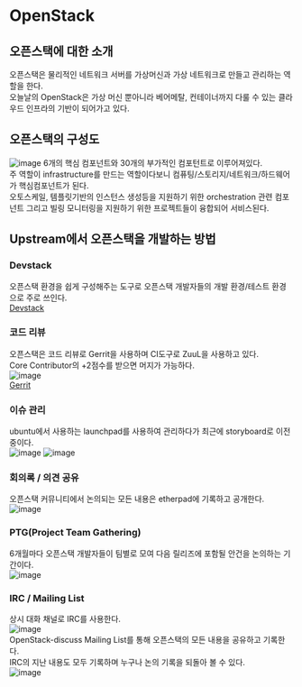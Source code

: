 # OpenStack
## 오픈스택에 대한 소개
오픈스택은 물리적인 네트워크 서버를 가상머신과 가상 네트워크로 만들고 관리하는 역할을 한다.  
오늘날의 OpenStack은 가상 머신 뿐아니라 베어메탈, 컨테이너까지 다룰 수 있는 클라우드 인프라의 기반이 되어가고 있다.  
## 오픈스택의 구성도
![image](https://user-images.githubusercontent.com/86049096/169686265-8ac66c8b-418a-4fb5-be11-4e6e0354660b.png)
6개의 핵심 컴포넌트와 30개의 부가적인 컴포턴트로 이루어져있다.  
주 역할이 infrastructure를 만드는 역할이다보니 컴퓨팅/스토리지/네트워크/하드웨어가 핵심컴포넌트가 된다.  
오토스케일, 템플릿기반의 인스턴스 생성등을 지원하기 위한 orchestration 관련 컴포넌트 그리고 빌링 모니터링을 지원하기 위한 프로젝트들이 융합되어 서비스된다.  
## Upstream에서 오픈스택을 개발하는 방법
### Devstack
오픈스택 환경을 쉽게 구성해주는 도구로 오픈스택 개발자들의 개발 환경/테스트 환경으로 주로 쓰인다.  
[Devstack](https://docs.openstack.org/devstack/latest/)  
### 코드 리뷰
오픈스택은 코드 리뷰로 Gerrit을 사용하며 CI도구로 ZuuL을 사용하고 있다.  
Core Contributor의 +2점수를 받으면 머지가 가능하다.  
![image](https://user-images.githubusercontent.com/86049096/169687579-499152d9-087d-4248-bf73-f709f646e4f8.png)  
[Gerrit](https://review.opendev.org)  
### 이슈 관리
ubuntu에서 사용하는 launchpad를 사용하여 관리하다가 최근에 storyboard로 이전중이다.  
![image](https://user-images.githubusercontent.com/86049096/169687604-9c3a2288-1659-4953-a57c-cd7226eedcb2.png)
![image](https://user-images.githubusercontent.com/86049096/169687614-722270b0-3e93-4745-a041-288d3afcb451.png)  
### 회의록 / 의견 공유
오픈스택 커뮤니티에서 논의되는 모든 내용은 etherpad에 기록하고 공개한다.  
![image](https://user-images.githubusercontent.com/86049096/169687621-e5af6d0e-919c-4527-a93f-29f9d593e181.png)  
### PTG(Project Team Gathering)
6개월마다 오픈스택 개발자들이 팀별로 모여 다음 릴리즈에 포함될 안건을 논의하는 기간이다.  
![image](https://user-images.githubusercontent.com/86049096/169686678-c6bf5ca1-1dfd-4a84-a08b-10a3f5540bb8.png)  
### IRC / Mailing List
상시 대화 채널로 IRC를 사용한다.  
![image](https://user-images.githubusercontent.com/86049096/169686720-26a69d07-7c12-4d46-b96d-c754690af31b.png)  
OpenStack-discuss Mailing List를 통해 오픈스택의 모든 내용을 공유하고 기록한다.  
IRC의 지난 내용도 모두 기록하며 누구나 논의 기록을 되돌아 볼 수 있다.  
![image](https://user-images.githubusercontent.com/86049096/169686741-c95e62ab-6bfb-48a3-994f-3898d68191dd.png)
